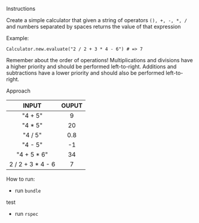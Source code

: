 Instructions

Create a simple calculator that given a string of operators ```(), +, -, *, /``` and numbers separated by spaces returns the value of that expression

Example:

```Calculator.new.evaluate("2 / 2 + 3 * 4 - 6") # => 7```

Remember about the order of operations! 
Multiplications and divisions have a higher priority and should be performed left-to-right.
Additions and subtractions have a lower priority and should also be performed left-to-right.


Approach 

| INPUT | OUPUT |
| :---: | :---: | 
| "4 + 5" | 9 | 
| "4 * 5" | 20 | 
| "4 / 5" | 0.8 | 
| "4 - 5" | -1 | 
| "4 + 5 * 6" | 34 | 
| 2 / 2 + 3 * 4 - 6 | 7 |

How to run:
- run ``bundle``

test 
- run ``rspec``


